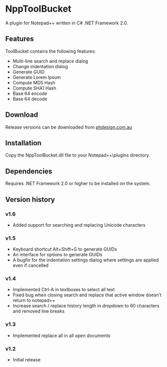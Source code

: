 NppToolBucket
=============

A plugin for Notepad++ written in C# .NET Framework 2.0.

Features
--------

ToolBucket contains the following features:

* Multi-line search and replace dialog
* Change indentation dialog
* Generate GUID
* Generate Lorem Ipsum
* Compute MD5 Hash
* Compute SHA1 Hash
* Base 64 encode
* Base 64 decode

Download
--------

Release versions can be downloaded from [phdesign.com.au](http://www.phdesign.com.au/npptoolbucket)

Installation
------------

Copy the NppToolBucket.dll file to your Notepad++\plugins directory.

Dependencies
------------

Requires .NET Framework 2.0 or higher to be installed on the system.

Version history
---------------

### v1.6
* Added support for searching and replacing Unicode characters

### v1.5
* Keyboard shortcut Alt+Shift+G to generate GUIDs
* An interface for options to generate GUIDs
* A bugfix for the indentation settings dialog where settings are applied even if cancelled

### v1.4
* Implemented Ctrl-A in textboxes to select all text
* Fixed bug when closing search and replace that active window doesn't return to notepad++
* Increase search / replace history length in dropdown to 60 characters and removed line breaks

### v1.3
* Implemented replace all in all open documents

### v1.2
* Initial release
